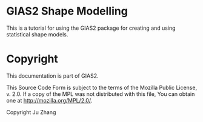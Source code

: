 
GIAS2 Shape Modelling
=====================

This is a tutorial for using the GIAS2 package for creating and using statistical shape models.


Copyright
=========

This documentation is part of GIAS2.

This Source Code Form is subject to the terms of the Mozilla Public
License, v. 2.0. If a copy of the MPL was not distributed with this
file, You can obtain one at http://mozilla.org/MPL/2.0/.

Copyright Ju Zhang